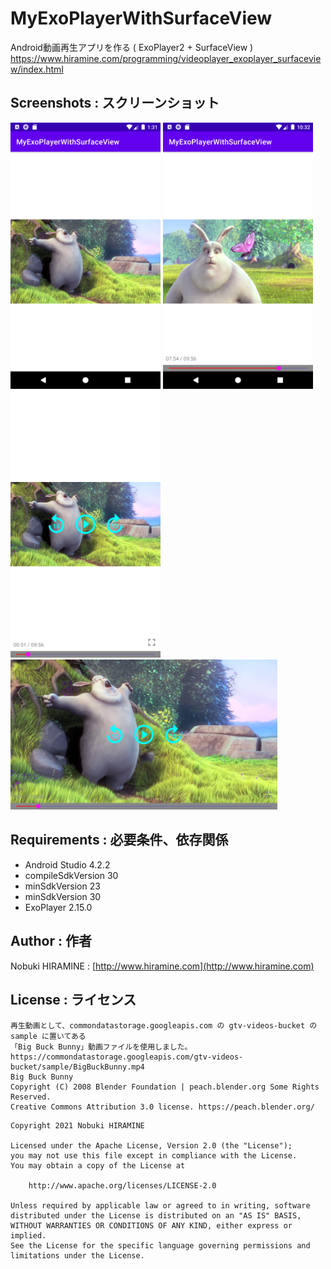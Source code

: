 # MyExoPlayerWithSurfaceView
Android動画再生アプリを作る ( ExoPlayer2 + SurfaceView )  
https://www.hiramine.com/programming/videoplayer_exoplayer_surfaceview/index.html

## Screenshots : スクリーンショット
<kbd><img src="images/screenshot01.png" width="240"/></kbd> <kbd><img src="images/screenshot02.png" width="240" alt="Screenshot"/></kbd> <kbd><img src="images/screenshot03.png" width="240" alt="Screenshot"/></kbd>  
<kbd><img src="images/screenshot04.png" height="240" alt="Screenshot"/></kbd>

## Requirements : 必要条件、依存関係
- Android Studio 4.2.2
- compileSdkVersion 30
- minSdkVersion 23
- minSdkVersion 30
- ExoPlayer 2.15.0

## Author : 作者
Nobuki HIRAMINE : [http://www.hiramine.com](http://www.hiramine.com)

## License : ライセンス
```
再生動画として、commondatastorage.googleapis.com の gtv-videos-bucket の sample に置いてある
「Big Buck Bunny」動画ファイルを使用しました。
https://commondatastorage.googleapis.com/gtv-videos-bucket/sample/BigBuckBunny.mp4
Big Buck Bunny
Copyright (C) 2008 Blender Foundation | peach.blender.org Some Rights Reserved.
Creative Commons Attribution 3.0 license. https://peach.blender.org/
```

```
Copyright 2021 Nobuki HIRAMINE

Licensed under the Apache License, Version 2.0 (the "License");
you may not use this file except in compliance with the License.
You may obtain a copy of the License at

    http://www.apache.org/licenses/LICENSE-2.0

Unless required by applicable law or agreed to in writing, software
distributed under the License is distributed on an "AS IS" BASIS,
WITHOUT WARRANTIES OR CONDITIONS OF ANY KIND, either express or implied.
See the License for the specific language governing permissions and
limitations under the License.
```
